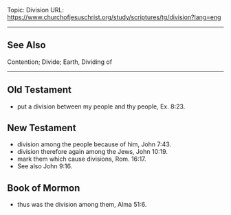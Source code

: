 Topic: Division
URL: https://www.churchofjesuschrist.org/study/scriptures/tg/division?lang=eng

---

## See Also

Contention; Divide; Earth, Dividing of

---

## Old Testament

- put a division between my people and thy people, Ex. 8:23.

## New Testament

- division among the people because of him, John 7:43.
- division therefore again among the Jews, John 10:19.
- mark them which cause divisions, Rom. 16:17.
- See also John 9:16.

## Book of Mormon

- thus was the division among them, Alma 51:6.

